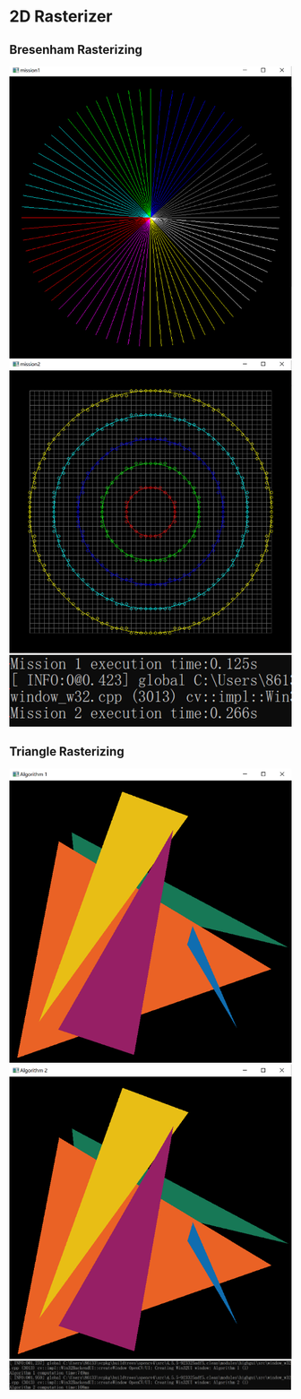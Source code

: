 # 2D Rasterizer

## Bresenham Rasterizing
![](./BresenhamRasterizing/showcase/mission1.png)
![](./BresenhamRasterizing/showcase/mission2.png)
![](./BresenhamRasterizing/showcase/performance.png)

## Triangle Rasterizing
![](./TriangleRasterizing/showcase/algo1.png)
![](./TriangleRasterizing/showcase/algo2.png)
![](./TriangleRasterizing/showcase/times.png)